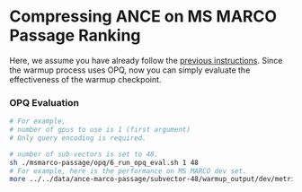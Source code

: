 # Compressing ANCE on MS MARCO Passage Ranking

Here, we assume you have already follow the [previous instructions](..). Since the warmup process uses OPQ, now you can simply evaluate the effectiveness of the warmup checkpoint.


### OPQ Evaluation

```bash
# For example, 
# number of gpus to use is 1 (first argument)
# Only query encoding is required.

# number of sub-vectors is set to 48.
sh ./msmarco-passage/opq/6_run_opq_eval.sh 1 48
# For example, here is the performance on MS MARCO dev set.
more ../../data/ance-marco-passage/subvector-48/warmup_output/dev/metric.json 
```

